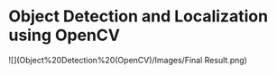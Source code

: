 
# Object Detection and Localization using OpenCV

![](Object%20Detection%20(OpenCV)/Images/Final Result.png)
